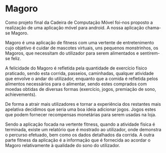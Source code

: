 # Magoro

Como projeto final da Cadeira de Computação Móvel foi-nos
proposto a realização de uma aplicação móvel para android. A nossa 
aplicação chama-se Magoro.

Magoro é uma aplicação de fitness com uma vertente de 
entretenimento cujo objetivo é cuidar de mascotes virtuais, uns
pequenos monstrinhos, os Magoros, que necessitam do utilizador 
para serem alimentados e sentirem-se feliz. 

A felicidade do Magoro é refletida pela quantidade de exercício 
físico praticado, sendo esta corrida, passeios, caminhadas, qualquer
atividade que envolve o andar do utilizador, enquanto que a comida 
é refletida pelos alimentos necessários para o alimentar, sendo estes
comprados com moedas obtidas de diversas formas (exercício, 
jogos, premiação de sono, achievements).

De forma a atrair mais utilizadores e tornar a experiência dos 
restantes mais apelativa decidimos que seria uma boa ideia adicionar
jogos. Jogos estes que podem fornecer recompensas monetárias para 
serem usadas na loja.

Sendo a aplicação focada na vertente fitness, quando a atividade 
física é terminada, existe um relatório que é mostrado ao utilizador, 
onde demonstra o percurso efetuado, bem como os dados detalhados 
da corrida. A outra parte fitness da aplicação é a informação que é 
fornecida ao acordar o Magoro relativamente à qualidade do sono do 
utilizador.
